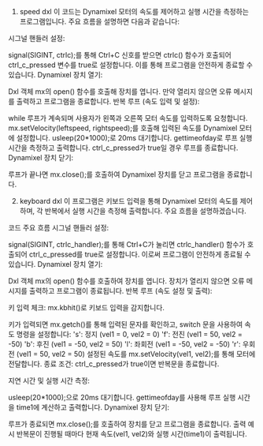 1. speed dxl
이 코드는 Dynamixel 모터의 속도를 제어하고 실행 시간을 측정하는 프로그램입니다. 주요 흐름을 설명하면 다음과 같습니다:

시그널 핸들러 설정:

signal(SIGINT, ctrlc);를 통해 Ctrl+C 신호를 받으면 ctrlc() 함수가 호출되어 ctrl_c_pressed 변수를 true로 설정합니다. 이를 통해 프로그램을 안전하게 종료할 수 있습니다.
Dynamixel 장치 열기:

Dxl 객체 mx의 open() 함수를 호출해 장치를 엽니다. 만약 열리지 않으면 오류 메시지를 출력하고 프로그램을 종료합니다.
반복 루프 (속도 입력 및 설정):

while 루프가 계속되며 사용자가 왼쪽과 오른쪽 모터 속도를 입력하도록 요청합니다.
mx.setVelocity(leftspeed, rightspeed);를 호출해 입력된 속도를 Dynamixel 모터에 설정합니다.
usleep(20*1000);로 20ms 대기합니다.
gettimeofday로 루프 실행 시간을 측정하고 출력합니다.
ctrl_c_pressed가 true일 경우 루프를 종료합니다.
Dynamixel 장치 닫기:

루프가 끝나면 mx.close();를 호출하여 Dynamixel 장치를 닫고 프로그램을 종료합니다.

2. keyboard dxl
이 프로그램은 키보드 입력을 통해 Dynamixel 모터의 속도를 제어하며, 각 반복에서 실행 시간을 측정해 출력합니다. 주요 흐름을 설명하겠습니다.

코드 주요 흐름
시그널 핸들러 설정:

signal(SIGINT, ctrlc_handler);를 통해 Ctrl+C가 눌리면 ctrlc_handler() 함수가 호출되어 ctrl_c_pressed를 true로 설정합니다. 이로써 프로그램이 안전하게 종료될 수 있습니다.
Dynamixel 장치 열기:

Dxl 객체 mx의 open() 함수를 호출하여 장치를 엽니다. 장치가 열리지 않으면 오류 메시지를 출력하고 프로그램이 종료됩니다.
반복 루프 (속도 설정 및 출력):

키 입력 체크: mx.kbhit()로 키보드 입력을 감지합니다.

키가 입력되면 mx.getch()를 통해 입력된 문자를 확인하고, switch 문을 사용하여 속도 명령을 설정합니다:
's': 정지 (vel1 = 0, vel2 = 0)
'f': 전진 (vel1 = 50, vel2 = -50)
'b': 후진 (vel1 = -50, vel2 = 50)
'l': 좌회전 (vel1 = -50, vel2 = -50)
'r': 우회전 (vel1 = 50, vel2 = 50)
설정된 속도를 mx.setVelocity(vel1, vel2);를 통해 모터에 전달합니다.
종료 조건: ctrl_c_pressed가 true이면 반복문을 종료합니다.

지연 시간 및 실행 시간 측정:

usleep(20*1000);으로 20ms 대기합니다.
gettimeofday를 사용해 루프 실행 시간을 time1에 계산하고 출력합니다.
Dynamixel 장치 닫기:

루프가 종료되면 mx.close();를 호출하여 장치를 닫고 프로그램을 종료합니다.
출력 예시
반복문이 진행될 때마다 현재 속도(vel1, vel2)와 실행 시간(time1)이 출력됩니다.
